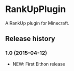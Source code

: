 # RankUpPlugin

A RankUp plugin for Minecraft.

## Release history

### 1.0 (2015-04-12)

* NEW: First Eithon release
